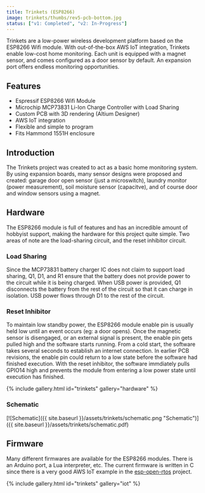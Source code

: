 ```yaml
---
title: Trinkets (ESP8266)
image: trinkets/thumbs/rev5-pcb-bottom.jpg
status: ["v1: Completed", "v2: In-Progress"]
---
```


Trinkets are a low-power wireless development platform based on the ESP8266 Wifi module.  With out-of-the-box AWS IoT integration, Trinkets enable low-cost home monitoring.  Each unit is equipped with a magnet sensor, and comes configured as a door sensor by default.  An expansion port offers endless monitoring opportunities.<!-- more -->

## Features ##
* Espressif ESP8266 Wifi Module
* Microchip MCP73831 Li-Ion Charge Controller with Load Sharing
* Custom PCB with 3D rendering (Altium Designer)
* AWS IoT integration
* Flexible and simple to program
* Fits Hammond 1551H enclosure

## Introduction ##
The Trinkets project was created to act as a basic home monitoring system.  By using expansion boards, many sensor designs were proposed and created: garage door open sensor (just a microswitch), laundry monitor (power measurement), soil moisture sensor (capacitve), and of course door and window sensors using a magnet.

## Hardware ##
The ESP8266 module is full of features and has an incredible amount of hobbyist support, making the hardware for this project quite simple.  Two areas of note are the load-sharing circuit, and the reset inhibitor circuit.

### Load Sharing ###
Since the MCP73831 battery charger IC does not claim to support load sharing, Q1, D1, and R1 ensure that the battery does not provide power to the circuit while it is being charged.  When USB power is provided, Q1 disconnects the battery from the rest of the circuit so that it can charge in isolation.  USB power flows through D1 to the rest of the circuit.

### Reset Inhibitor ###
To maintain low standby power, the ESP8266 module enable pin is usually held low until an event occurs (eg: a door opens).  Once the magnetic sensor is disengaged, or an external signal is present, the enable pin gets pulled high and the software starts running.  From a cold start, the software takes several seconds to establish an internet connection.  In earlier PCB revisions, the enable pin could return to a low state before the software had finished execution.  With the reset inhibitor, the software immdiately pulls GPIO14 high and prevents the module from entering a low power state until execution has finished.

{% include gallery.html id="trinkets" gallery="hardware" %}

### Schematic ###
[![Schematic]({{ site.baseurl }}/assets/trinkets/schematic.png "Schematic")]({{ site.baseurl }}/assets/trinkets/schematic.pdf)

## Firmware ##
Many different firmwares are available for the ESP8266 modules.  There is an Arduino port, a Lua interpreter, etc.  The current firmware is written in C since there is a very good AWS IoT example in the [esp-open-rtos](https://github.com/SuperHouse/esp-open-rtos) project.

{% include gallery.html id="trinkets" gallery="iot" %}